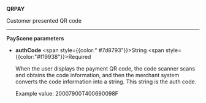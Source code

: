 **QRPAY**

Customer presented QR code

---

**<font color="#333333"> PayScene parameters</font>**

- **authCode** <span style={{color:" #7d8793"}}>String</span> <span style={{color:"#f19938"}}>Required</span>

  When the user displays the payment QR code, the code scanner scans and obtains the code information, and then the merchant system converts the code information into a string. This string is the auth code.

  Example value: 20007900T400690098F
  
  <br/>

